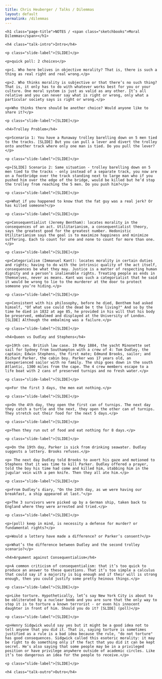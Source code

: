 ```yaml
---
title: Chris Heuberger / Talks / Dilemmas
layout: default
permalink: /dilemmas
---
```


<div class="main-content">

  <div class="talk-notes">

    <h1 class="page-title">NOTES / <span class="sketchbooks">Moral Dilemmas</span></h1>

    <h4 class="talk-intro">Intro</h4>

    <p class="slide-label">[SLIDE]</p>

    <p>quick poll: 2 choices</p>

    <p>1. Who here belives in objective morality? That is, there is such a thing as real right and real wrong.</p>

    <p>2. Who thinks morality is subjective or that there’s no such thing? That is, it only has to do with whatever works best for you or your culture. One moral system is just as valid as any other. It’s all relative and you can never say what is right or wrong, only what a particular society says is right or wrong.</p>

    <p>Who thinks there should be another choice? Would anyone like to share it?</p>

    <p class="slide-label">[SLIDE]</p>

    <h4>Trolley Problem</h4>

    <p>Scenario 1: You have a Runaway trolley barelling down on 5 men tied to the tracks. [SLIDE] But you can pull a lever and divert the trolley onto another track where only one man is tied. Do you pull the lever?</p>

    <p class="slide-label">[SLIDE]</p>

    <p>[SLIDE] Scenario 2: Same situation - trolley barelling down on 5 men tied to the tracks - only instead of a separate track, you now are on a footbridge over the track standing next to large man who if you pushed him over the edge of the bridge, would be killed but he’d stop the trolley from reaching the 5 men. Do you push him?</p>

    <p class="slide-label">[SLIDE]</p>

    <p>What if you happened to know that the fat guy was a real jerk? Or has killed someone?</p>

    <p class="slide-label">[SLIDE]</p>

    <p>Consequentialist (Jeremy Bentham): locates morality in the consequences of an act. Utilitarianism, a consequentialist theory, says the greatest good for the greatest number. Hedonistic Utilitarianism says the goal is to maximize happiness and minimize suffering. Each to count for one and none to count for more than one.</p>

    <p class="slide-label">[SLIDE]</p>

    <p>Categorialism (Immanuel Kant): locates morality in certain duties and rights; having to do with the intrinsic quality of the act itself, consequences be what they may. Justice is a matter of respecting human dignity and a person’s inalienable rights. Treating people as ends in themselves, never as means. Kant was such a categorialist that he said it would be wrong to lie to the murderer at the door to protect someone you’re hiding.</p>

    <p class="slide-label">[SLIDE]</p>

    <p>Consistent with his philosophy, before he died, Benthem had asked himself, "Of what use could the dead be t the living?" And so by the time he died in 1832 at age 85, he provided in his will that his body be preserved, embalmed and displayed at the University of London. [SLIDE] Although the embalming was a failure.</p>

    <p class="slide-label">[SLIDE]</p>

    <h4>Queen vs Dudley and Stephens</h4>

    <p>19th cen. British law case. 19 May 1884, the yacht Minonette set sail for Sydney from Southampton with a crew of 4: Tom Dudley, the captain; Edwin Stephens, the first mate; Edmund Brooks, sailor; and Richard Parker, the cabin boy. Parker was 17 years old, an inexperienced sailor with no family. The ship goes down in the south Atlantic, 1300 miles from the cape. The 4 crew members escape to a life boat with 2 cans of preserved turnips and no fresh water.</p>

    <p class="slide-label">[SLIDE]</p>

    <p>For the first 3 days, the men eat nothing.</p>

    <p class="slide-label">[SLIDE]</p>

    <p>On the 4th day, they open the first can of turnips. The next day they catch a turtle and the next, they open the other can of turnips. They stretch out their food for the next 5 days.</p>

    <p class="slide-label">[SLIDE]</p>

    <p>Then they run out of food and eat nothing for 8 days.</p>

    <p class="slide-label">[SLIDE]</p>

    <p>On the 19th day, Parker is sick from drinking seawater. Dudley suggests a lottery. Brooks refuses.</p>

    <p> The next day Dudley told Brooks to avert his gaze and motioned to Stephens that it was time to kill Parker. Dudley offered a prayer, told the boy his time had come and killed him, stabbing him in the jugular vein with a pen knife. Then they all ate him.</p>

    <p class="slide-label">[SLIDE]</p>

    <p>From Dudley’s diary, "On the 24th day, as we were having our breakfast, a ship appeared at last."</p>

    <p>The 3 survivors were picked up by a German ship, taken back to England where they were arrested and tried.</p>

    <p class="slide-label">[SLIDE]</p>

    <p>(poll) keep in mind, is necessity a defense for murder? or fundamental rights?</p>

    <p>Would a lottery have made a difference? or Parker’s consent?</p>

    <p>What’s the difference between Dudley and the second trolley scenario?</p>

    <h4>Argument against Consequentialism</h4>

    <p>A common criticism of consequentialism: that it’s too quick to produce an answer to these questions. That it’s too simple a calculus that could say if a majority is big enough and if their will is strong enough, then you could justify some pretty heinous things.</p>

    <p class="slide-label">[SLIDE]</p>

    <p>Like torture. Hypothetically, let’s say New York City is about to be obliterated by a nuclear bomb and you are sure that the only way to stop it is to torture a known terrorist - or even his innocent daughter in front of him. Should you do it? [SLIDE] (poll)</p>

    <p class="slide-label">[SLIDE]</p>

    <p>Henry Sidgwick would say yes but it might be a good idea not to tell anyone that you did it. That is, saying torture is sometimes justified as a rule is a bad idea because the rule, "do not torture" has good consequences. Sidgwick called this esoteric morality: it may be right to do something only if the fact that you did it can be kept secret. He’s also saying that some people may be in a privileged position or have privilege anywhere outside of academic circles. Like it’s too dangerous an idea for the people to receive.</p>

    <p class="slide-label">[SLIDE]</p>

    <h4 class="talk-outro">Outro</h4>

  </div>

</div>